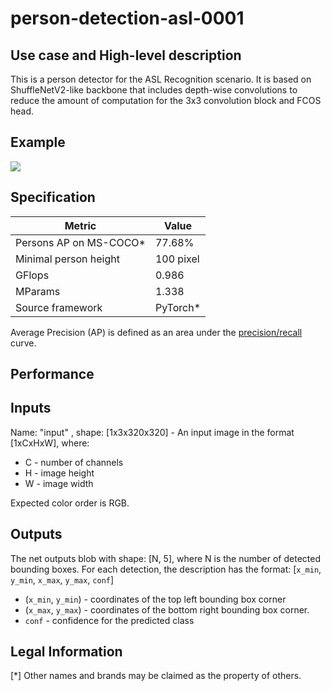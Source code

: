 # person-detection-asl-0001

## Use case and High-level description

This is a person detector for the ASL Recognition scenario. It is based on ShuffleNetV2-like backbone that includes depth-wise convolutions to reduce the amount of computation for the 3x3 convolution block and FCOS  head.

## Example

![](./person-detection-asl-0001.png)

## Specification

| Metric                          | Value                                     |
|---------------------------------|-------------------------------------------|
| Persons AP on MS-COCO\*         | 77.68%                                    |
| Minimal person height           | 100 pixel                                 |
| GFlops                          | 0.986                                     |
| MParams                         | 1.338                                     |
| Source framework                | PyTorch\*                                 |

Average Precision (AP) is defined as an area under the [precision/recall](https://en.wikipedia.org/wiki/Precision_and_recall) curve.

## Performance

## Inputs

Name: "input" , shape: [1x3x320x320] - An input image in the format [1xCxHxW], where:
 - C - number of channels
 - H - image height
 - W - image width

Expected color order is RGB.

## Outputs

The net outputs blob with shape: [N, 5], where N is the number of detected
bounding boxes. For each detection, the description has the format:
[`x_min`, `y_min`, `x_max`, `y_max`, `conf`]
 - (`x_min`, `y_min`) - coordinates of the top left bounding box corner
 - (`x_max`, `y_max`) - coordinates of the bottom right bounding box corner.
 - `conf` - confidence for the predicted class

## Legal Information
[\*] Other names and brands may be claimed as the property of others.

